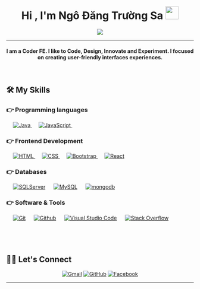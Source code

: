 
<h1 align="center">Hi , I'm Ngô Đăng Trường Sa <img src="https://media.giphy.com/media/hvRJCLFzcasrR4ia7z/giphy.gif" width="35"></h1>
<p align="center">
  <a href="https://github.com/DenverCoder1/readme-typing-svg">
    <img src="https://readme-typing-svg.herokuapp.com?lines=Software%20Engineer;Always%20learning%20new%20things&center=true&width=500&height=50"></a>
</p>
<hr/>
<h4 align="center">I am a Coder FE. I like to Code, Design, Innovate and Experiment. I focused on creating user-friendly interfaces experiences.</h4>
<br>




## 🛠️ My Skills

### 👉 Programming languages

<p align="left"> 
  &emsp;
   <a href="https://www.java.com" target="_blank"> 
    <img alt="Java" src="https://img.shields.io/badge/Java-%23007396.svg?logo=java&logoColor=white">
  </a>
  &emsp;
 <a href="https://developer.mozilla.org/en-US/docs/Web/JavaScript" target="_blank"> 
     <img alt="JavaScript" src="https://img.shields.io/badge/JavaScript%20-%23F7DF1E.svg?logo=javascript&logoColor=black">
   </a>
  &emsp;
</p>

### 👉 Frontend Development
<p align="left"> 
  &emsp; 
  <a href="https://www.w3.org/html/" target="_blank"> 
   <img alt="HTML" src="https://img.shields.io/badge/HTML5%20-%23E34F26.svg?logo=html5&logoColor=white">
  </a>   
  &emsp;
  <a href="https://www.w3schools.com/css/" target="_blank">
    <img alt="CSS" src="https://img.shields.io/badge/CSS%20-%231572B6.svg?logo=css3&logoColor=white">
  </a> 
   &emsp;
  <a href="https://getbootstrap.com" target="_blank"> 
    <img alt="Bootstrap" src="https://img.shields.io/badge/Bootstrap-%23563D7C.svg?style=flat&logo=bootstrap&logoColor=white"/>
  </a>                                                                                                                           
  &emsp;
     <a href="https://reactjs.org" target="_blank"> 
    <img alt="React" src="https://img.shields.io/badge/-ReactJS-blue?style=flat&logo=react&logoColor=white"/>
  </a>                                                                                                                             
                                                                                                            
</p>

### 👉 Databases
<p align="left">
	&emsp;
	<a href=""><img alt="SQLServer" src="https://img.shields.io/badge/-SQLServer-red"></a>
  &emsp;
  <a href="https://www.mysql.com/"><img alt="MySQL" src="https://img.shields.io/badge/MySQL-%2300f.svg?style=flat&llogo=mysql&logoColor=white"></a>
     &emsp;
    <a href="https://www.mongodb.com/"><img alt="mongodb" src="https://img.shields.io/badge/-MongoDB-green?logo=Monggo&logoColor=white"></a>  
 </p>
  

 ### 👉 Software & Tools
 
<p>
  &emsp;
    <a href="#"><img alt="Git" src="https://img.shields.io/badge/Git%20-%23F05033.svg?logo=git&logoColor=white"></a>
  &emsp;
    <a href="#"><img alt="Github" src="https://img.shields.io/badge/Github-000000.svg?logo=Github&logoColor=white"></a>						
  &emsp;
    <a href="#"><img alt="Visual Studio Code" src="https://img.shields.io/badge/Visual%20Studio%20Code-0078d7.svg?logo=visual-studio-code&logoColor=white"></a>
  &emsp;
    <a href="#"><img alt="Stack Overflow" src="https://img.shields.io/badge/-Stack%20Overflow-FE7A16?logo=stack-overflow&logoColor=white"></a>
									 
  &emsp;
</p>

<br/>

## 🙋‍♀️ Let's Connect
<p align="center">
	<a href="mailto:Ngotruongsa2002@gmail.com"><img src="https://img.icons8.com/bubbles/50/000000/gmail.png" alt="Gmail"/></a>
	<a href="https://github.com/Ngotruongsa"><img src="https://img.icons8.com/bubbles/50/000000/github.png" alt="GitHub"/></a>
	<a href="https://www.linkedin.com/in/ngodangtruongsa/" alt="LinkedIn"/></a>
	<a href="https://www.facebook.com/truongsa87"><img src="https://img.icons8.com/bubbles/50/000000/facebook-new.png" alt="Facebook"/></a>
	
</p>

<hr/>










